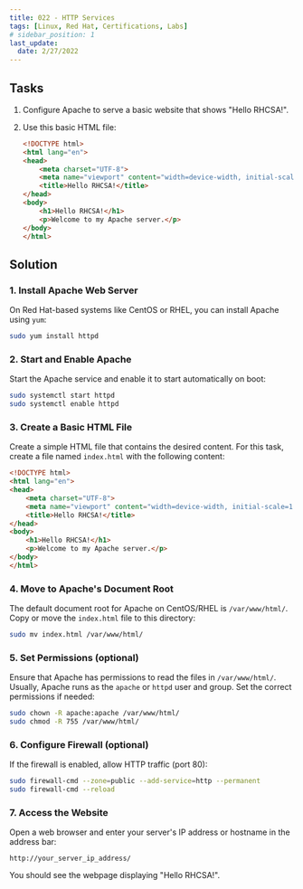 ```yaml
---
title: 022 - HTTP Services
tags: [Linux, Red Hat, Certifications, Labs]
# sidebar_position: 1 
last_update:
  date: 2/27/2022
---
```


## Tasks

1. Configure Apache to serve a basic website that shows "Hello RHCSA!".
2. Use this basic HTML file:

    ```html
    <!DOCTYPE html>
    <html lang="en">
    <head>
        <meta charset="UTF-8">
        <meta name="viewport" content="width=device-width, initial-scale=1.0">
        <title>Hello RHCSA!</title>
    </head>
    <body>
        <h1>Hello RHCSA!</h1>
        <p>Welcome to my Apache server.</p>
    </body>
    </html>
    ```


## Solution


### 1. Install Apache Web Server

On Red Hat-based systems like CentOS or RHEL, you can install Apache using `yum`:

```bash
sudo yum install httpd
```

### 2. Start and Enable Apache

Start the Apache service and enable it to start automatically on boot:

```bash
sudo systemctl start httpd
sudo systemctl enable httpd
```


### 3. Create a Basic HTML File

Create a simple HTML file that contains the desired content. For this task, create a file named `index.html` with the following content:

```html
<!DOCTYPE html>
<html lang="en">
<head>
    <meta charset="UTF-8">
    <meta name="viewport" content="width=device-width, initial-scale=1.0">
    <title>Hello RHCSA!</title>
</head>
<body>
    <h1>Hello RHCSA!</h1>
    <p>Welcome to my Apache server.</p>
</body>
</html>
```


### 4. Move to Apache's Document Root

The default document root for Apache on CentOS/RHEL is `/var/www/html/`. Copy or move the `index.html` file to this directory:

```bash
sudo mv index.html /var/www/html/
```

### 5. Set Permissions (optional)

Ensure that Apache has permissions to read the files in `/var/www/html/`. Usually, Apache runs as the `apache` or `httpd` user and group. Set the correct permissions if needed:

```bash
sudo chown -R apache:apache /var/www/html/
sudo chmod -R 755 /var/www/html/
```

### 6. Configure Firewall (optional)

If the firewall is enabled, allow HTTP traffic (port 80):

```bash
sudo firewall-cmd --zone=public --add-service=http --permanent
sudo firewall-cmd --reload
```

### 7. Access the Website

Open a web browser and enter your server's IP address or hostname in the address bar:

```
http://your_server_ip_address/
```

You should see the webpage displaying "Hello RHCSA!".
